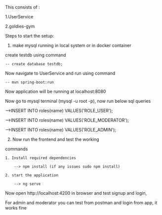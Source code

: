 
This consists of :

1.UserService

2.goldies-gym

Steps to start the setup:

1. make mysql running in local system or in docker container

 create testdb using command
	
	-- create database testdb;

Now navigate to  UserService and run using command 
	
	-- mvn spring-boot:run
	
Now application will be running at localhost:8080

Now go to mysql terminal (mysql -u root -p), now run below sql queries

-->INSERT INTO roles(name) VALUES('ROLE_USER');

-->INSERT INTO roles(name) VALUES('ROLE_MODERATOR');

-->INSERT INTO roles(name) VALUES('ROLE_ADMIN');

2. Now run the frontend and test the working

 commands 
 
	1. Install required dependencies	

		--> npm install (if any issues sudo npm install)
	
	2. start the application
	
		--> ng serve 
Now open http://localhost:4200 in browser and test signup and login,

For admin and moderator you can test from postman and login from app, it works fine
